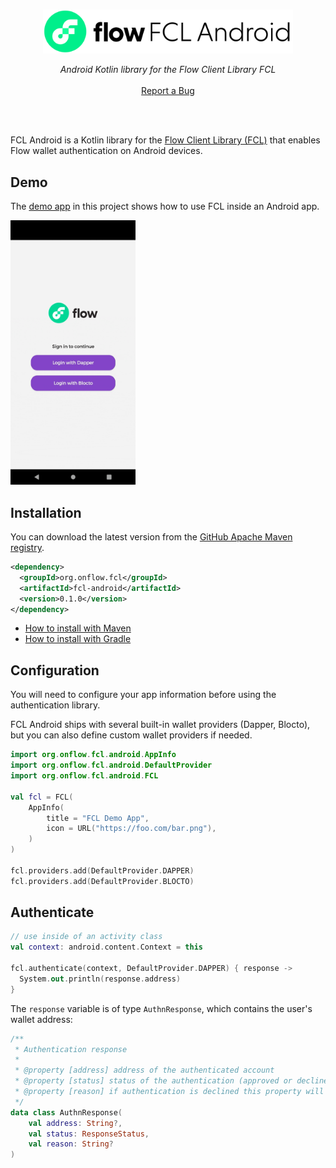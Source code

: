<br />
<p align="center">
  <a href="">
    <img src="./fcl-android.svg" alt="Logo" width="400" height="auto">
  </a>

  <p align="center">
    <i>Android Kotlin library for the Flow Client Library FCL</i>
    <br />
    <br />
    <a href="https://github.com/onflow/flowfcl-android/issues">Report a Bug</a>
</p>
<br />
<br />

FCL Android is a Kotlin library for the [Flow Client Library (FCL)](https://docs.onflow.org/fcl/)
that enables Flow wallet authentication on Android devices.

## Demo

The [demo app](/app) in this project shows how to use FCL inside an Android app.

<img src="/app/fcl-android-demo-dapper.gif" width="200" />

## Installation

You can download the latest version from the [GitHub Apache Maven registry](https://github.com/onflow/fcl-android/packages).

```xml
<dependency>
  <groupId>org.onflow.fcl</groupId>
  <artifactId>fcl-android</artifactId>
  <version>0.1.0</version>
</dependency>
```

- [How to install with Maven](https://docs.github.com/en/packages/working-with-a-github-packages-registry/working-with-the-apache-maven-registry#installing-a-package)
- [How to install with Gradle](https://docs.github.com/en/packages/working-with-a-github-packages-registry/working-with-the-gradle-registry#using-a-published-package)

## Configuration

You will need to configure your app information before using the authentication library.

FCL Android ships with several built-in wallet providers (Dapper, Blocto),
but you can also define custom wallet providers if needed.

```kotlin
import org.onflow.fcl.android.AppInfo
import org.onflow.fcl.android.DefaultProvider
import org.onflow.fcl.android.FCL

val fcl = FCL(
    AppInfo(
        title = "FCL Demo App",
        icon = URL("https://foo.com/bar.png"),
    )
)

fcl.providers.add(DefaultProvider.DAPPER)
fcl.providers.add(DefaultProvider.BLOCTO)
```

## Authenticate 

```kotlin
// use inside of an activity class
val context: android.content.Context = this

fcl.authenticate(context, DefaultProvider.DAPPER) { response ->
  System.out.println(response.address)
}
```

The `response` variable is of type `AuthnResponse`, which contains the user's wallet address:

```kotlin
/**
 * Authentication response
 * 
 * @property [address] address of the authenticated account
 * @property [status] status of the authentication (approved or declined)
 * @property [reason] if authentication is declined this property will contain more description
 */
data class AuthnResponse(
    val address: String?,
    val status: ResponseStatus,
    val reason: String?
)
```
